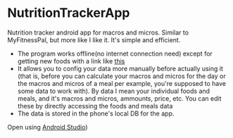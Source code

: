 # NutritionTrackerApp
Nutrition tracker android app for macros and micros. Similar to MyFitnessPal, but more like I like it. It's simple and efficient.

- The program works offline(no internet connection need) except for getting new foods with a link like [this](https://nutritiondata.self.com/facts/nut-and-seed-products/3086/2)
- It allows you to config your data more manually before actually using it (that is, before you can calculate your macros and micros for the day or the macros and micros of a meal per example, you're supposed to have some data to work with). By data I mean your individual foods and meals, and it's macros and micros, ammounts, price, etc. You can edit these by directly accessing the foods and meals data
- The data is stored in the phone's local DB for the app.

Open using [Android Studio](https://developer.android.com/studio))



